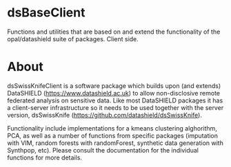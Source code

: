 
dsBaseClient
============

Functions and utilities that are based on and extend the functionality of the opal/datashield suite of packages. Client side.



About
=====

dsSwissKnifeClient is a software package which builds upon (and extends) DataSHIELD (https://www.datashield.ac.uk) to allow non-disclosive remote federated analysis on sensitive data. Like most DataSHIELD packages it has a client-server infrastructure so it needs to be used together with the server version, dsSwissKnife (https://github.com/datashield/dsSwissKnife).

Functionality include implementations for a kmeans clustering alghorithm, PCA, as well as a number of functions from specific packages (imputation with VIM, random forests with randomForest, synthetic data generation with Synthpop, etc). Please consult the documentation for the individual functions for more details.




